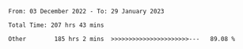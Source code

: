 <!--START_SECTION:waka-->

```text
From: 03 December 2022 - To: 29 January 2023

Total Time: 207 hrs 43 mins

Other        185 hrs 2 mins  >>>>>>>>>>>>>>>>>>>>>>---   89.08 %
```

<!--END_SECTION:waka-->